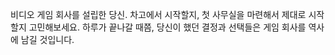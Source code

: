 비디오 게임 회사를 설립한 당신. 차고에서 시작할지, 첫 사무실을 마련해서 제대로 시작할지 고민해보세요. 하루가 끝나갈 때쯤, 당신이 했던 결정과 선택들은 게임 회사를 역사에 남길 것입니다.